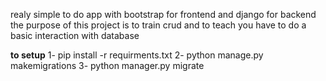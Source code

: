 realy simple to do app with bootstrap for frontend and django for backend the purpose of this project is to train crud and to teach you have to do a basic interaction with database 

__to setup__
1- pip install -r requirments.txt
2- python manage.py makemigrations
3- python manager.py migrate
